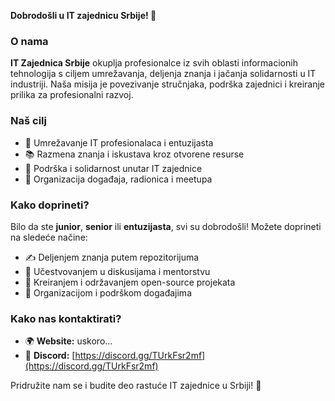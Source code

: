 **Dobrodošli u IT zajednicu Srbije! 👋**

### O nama

**IT Zajednica Srbije** okuplja profesionalce iz svih oblasti informacionih tehnologija s ciljem umrežavanja, deljenja znanja i jačanja solidarnosti u IT industriji. Naša misija je povezivanje stručnjaka, podrška zajednici i kreiranje prilika za profesionalni razvoj.

### Naš cilj

- 🔗 Umrežavanje IT profesionalaca i entuzijasta
- 📚 Razmena znanja i iskustava kroz otvorene resurse
- 🤝 Podrška i solidarnost unutar IT zajednice
- 📅 Organizacija događaja, radionica i meetupa

### Kako doprineti?

Bilo da ste **junior**, **senior** ili **entuzijasta**, svi su dobrodošli! Možete doprineti na sledeće načine:

- ✍️ Deljenjem znanja putem repozitorijuma
- 💬 Učestvovanjem u diskusijama i mentorstvu
- 🚀 Kreiranjem i održavanjem open-source projekata
- 🎤 Organizacijom i podrškom događajima

### Kako nas kontaktirati?

- 🌍 **Website:** uskoro...
- 💬 **Discord:** [https://discord.gg/TUrkFsr2mf](https://discord.gg/TUrkFsr2mf)

Pridružite nam se i budite deo rastuće IT zajednice u Srbiji! 🚀
